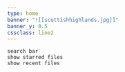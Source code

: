```yaml
---
type: home
banner: "![[scottishhighlands.jpg]]"
banner_y: 0.5
cssclass: line2
---
```


```search-bar 
search bar 
show starred files
show recent files
```

